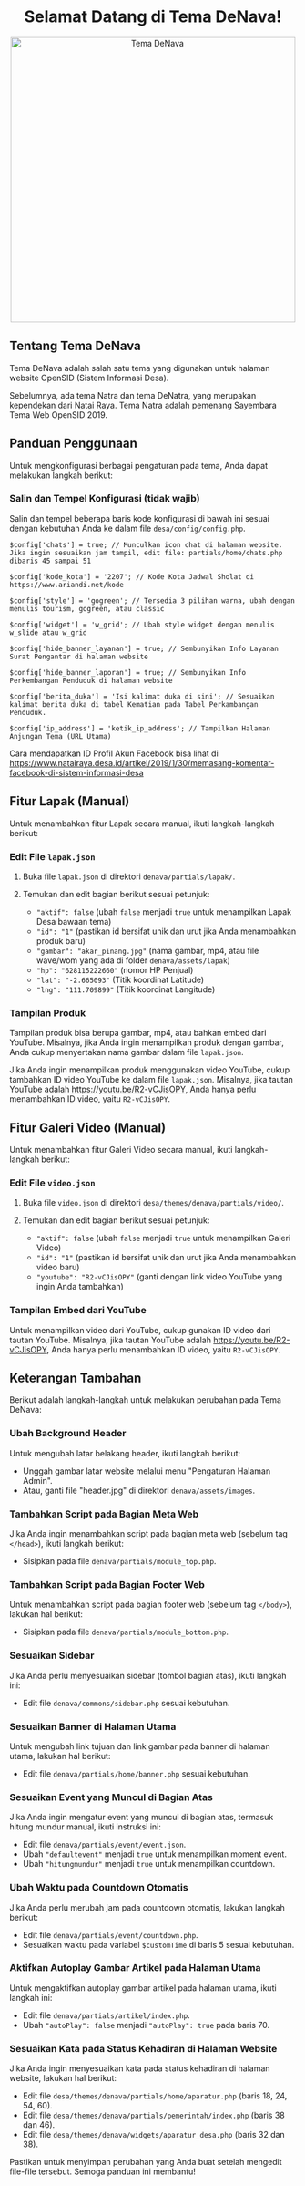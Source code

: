 <h1 align="center">Selamat Datang di Tema DeNava!</h1>

<p align="center">
  <img style="max-width: 100%;" width="500" alt="Tema DeNava" src="https://user-images.githubusercontent.com/46939846/182389893-dce046f9-d335-4ed4-af18-8f3cfa84a515.png">
</p>

## Tentang Tema DeNava
Tema DeNava adalah salah satu tema yang digunakan untuk halaman website OpenSID (Sistem Informasi Desa).

Sebelumnya, ada tema Natra dan tema DeNatra, yang merupakan kependekan dari Natai Raya. Tema Natra adalah pemenang Sayembara Tema Web OpenSID 2019.

## Panduan Penggunaan
Untuk mengkonfigurasi berbagai pengaturan pada tema, Anda dapat melakukan langkah berikut:

### Salin dan Tempel Konfigurasi (tidak wajib)
Salin dan tempel beberapa baris kode konfigurasi di bawah ini sesuai dengan kebutuhan Anda ke dalam file `desa/config/config.php`. 

	$config['chats'] = true; // Munculkan icon chat di halaman website. Jika ingin sesuaikan jam tampil, edit file: partials/home/chats.php dibaris 45 sampai 51

	$config['kode_kota'] = '2207'; // Kode Kota Jadwal Sholat di https://www.ariandi.net/kode

	$config['style'] = 'gogreen'; // Tersedia 3 pilihan warna, ubah dengan menulis tourism, gogreen, atau classic

	$config['widget'] = 'w_grid'; // Ubah style widget dengan menulis w_slide atau w_grid

	$config['hide_banner_layanan'] = true; // Sembunyikan Info Layanan Surat Pengantar di halaman website

	$config['hide_banner_laporan'] = true; // Sembunyikan Info Perkembangan Penduduk di halaman website

	$config['berita_duka'] = 'Isi kalimat duka di sini'; // Sesuaikan kalimat berita duka di tabel Kematian pada Tabel Perkambangan Penduduk.

	$config['ip_address'] = 'ketik_ip_address'; // Tampilkan Halaman Anjungan Tema (URL Utama)

Cara mendapatkan ID Profil Akun Facebook bisa lihat di https://www.natairaya.desa.id/artikel/2019/1/30/memasang-komentar-facebook-di-sistem-informasi-desa

## Fitur Lapak (Manual)
Untuk menambahkan fitur Lapak secara manual, ikuti langkah-langkah berikut:

### Edit File `lapak.json`
1. Buka file `lapak.json` di direktori `denava/partials/lapak/`.

2. Temukan dan edit bagian berikut sesuai petunjuk:
   - `"aktif": false` (ubah `false` menjadi `true` untuk menampilkan Lapak Desa bawaan tema)
   - `"id": "1"` (pastikan id bersifat unik dan urut jika Anda menambahkan produk baru)
   - `"gambar": "akar_pinang.jpg"` (nama gambar, mp4, atau file wave/wom yang ada di folder `denava/assets/lapak`)
   - `"hp": "628115222660"` (nomor HP Penjual)
   - `"lat": "-2.665093"` (Titik koordinat Latitude)
   - `"lng": "111.709899"` (Titik koordinat Langitude)

### Tampilan Produk
Tampilan produk bisa berupa gambar, mp4, atau bahkan embed dari YouTube. Misalnya, jika Anda ingin menampilkan produk dengan gambar, Anda cukup menyertakan nama gambar dalam file `lapak.json`.

Jika Anda ingin menampilkan produk menggunakan video YouTube, cukup tambahkan ID video YouTube ke dalam file `lapak.json`. Misalnya, jika tautan YouTube adalah https://youtu.be/R2-vCJisOPY, Anda hanya perlu menambahkan ID video, yaitu `R2-vCJisOPY`.

## Fitur Galeri Video (Manual)
Untuk menambahkan fitur Galeri Video secara manual, ikuti langkah-langkah berikut:

### Edit File `video.json`
1. Buka file `video.json` di direktori `desa/themes/denava/partials/video/`.

2. Temukan dan edit bagian berikut sesuai petunjuk:
   - `"aktif": false` (ubah `false` menjadi `true` untuk menampilkan Galeri Video)
   - `"id": "1"` (pastikan id bersifat unik dan urut jika Anda menambahkan video baru)
   - `"youtube": "R2-vCJisOPY"` (ganti dengan link video YouTube yang ingin Anda tambahkan)

### Tampilan Embed dari YouTube
Untuk menampilkan video dari YouTube, cukup gunakan ID video dari tautan YouTube. Misalnya, jika tautan YouTube adalah https://youtu.be/R2-vCJisOPY, Anda hanya perlu menambahkan ID video, yaitu `R2-vCJisOPY`.

## Keterangan Tambahan
Berikut adalah langkah-langkah untuk melakukan perubahan pada Tema DeNava:

### Ubah Background Header
Untuk mengubah latar belakang header, ikuti langkah berikut:
- Unggah gambar latar website melalui menu "Pengaturan Halaman Admin".
- Atau, ganti file "header.jpg" di direktori `denava/assets/images`.

### Tambahkan Script pada Bagian Meta Web
Jika Anda ingin menambahkan script pada bagian meta web (sebelum tag `</head>`), ikuti langkah berikut:
- Sisipkan pada file `denava/partials/module_top.php`.

### Tambahkan Script pada Bagian Footer Web
Untuk menambahkan script pada bagian footer web (sebelum tag `</body>`), lakukan hal berikut:
- Sisipkan pada file `denava/partials/module_bottom.php`.

### Sesuaikan Sidebar
Jika Anda perlu menyesuaikan sidebar (tombol bagian atas), ikuti langkah ini:
- Edit file `denava/commons/sidebar.php` sesuai kebutuhan.

### Sesuaikan Banner di Halaman Utama
Untuk mengubah link tujuan dan link gambar pada banner di halaman utama, lakukan hal berikut:
- Edit file `denava/partials/home/banner.php` sesuai kebutuhan.

### Sesuaikan Event yang Muncul di Bagian Atas
Jika Anda ingin mengatur event yang muncul di bagian atas, termasuk hitung mundur manual, ikuti instruksi ini:
- Edit file `denava/partials/event/event.json`.
- Ubah `"defaultevent"` menjadi `true` untuk menampilkan moment event.
- Ubah `"hitungmundur"` menjadi `true` untuk menampilkan countdown.

### Ubah Waktu pada Countdown Otomatis
Jika Anda perlu merubah jam pada countdown otomatis, lakukan langkah berikut:
- Edit file `denava/partials/event/countdown.php`.
- Sesuaikan waktu pada variabel `$customTime` di baris 5 sesuai kebutuhan.

### Aktifkan Autoplay Gambar Artikel pada Halaman Utama
Untuk mengaktifkan autoplay gambar artikel pada halaman utama, ikuti langkah ini:
- Edit file `denava/partials/artikel/index.php`.
- Ubah `"autoPlay": false` menjadi `"autoPlay": true` pada baris 70.

### Sesuaikan Kata pada Status Kehadiran di Halaman Website
Jika Anda ingin menyesuaikan kata pada status kehadiran di halaman website, lakukan hal berikut:
- Edit file `desa/themes/denava/partials/home/aparatur.php` (baris 18, 24, 54, 60).
- Edit file `desa/themes/denava/partials/pemerintah/index.php` (baris 38 dan 46).
- Edit file `desa/themes/denava/widgets/aparatur_desa.php` (baris 32 dan 38).

Pastikan untuk menyimpan perubahan yang Anda buat setelah mengedit file-file tersebut. Semoga panduan ini membantu!
